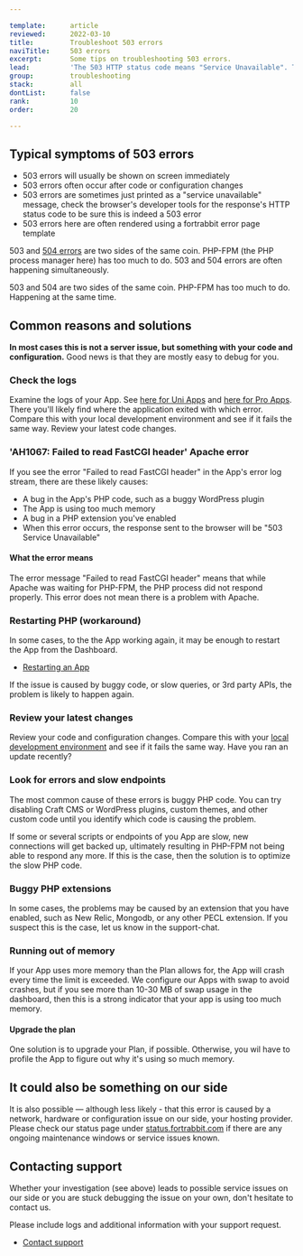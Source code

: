 ```yaml
---

template:      article
reviewed:      2022-03-10
title:         Troubleshoot 503 errors
naviTitle:     503 errors
excerpt:       Some tips on troubleshooting 503 errors.
lead:          'The 503 HTTP status code means "Service Unavailable". This article aims to help developers troubleshooting 503 errors.'
group:         troubleshooting
stack:         all
dontList:      false
rank:          10
order:         20

---
```



## Typical symptoms of 503 errors

+ 503 errors will usually be shown on screen immediately
+ 503 errors often occur after code or configuration changes
+ 503 errors are sometimes just printed as a "service unavailable" message, check the browser's developer tools for the response's HTTP status code to be sure this is indeed a 503 error
+ 503 errors here are often rendered using a fortrabbit error page template

503 and [504 errors](/504-errors) are two sides of the same coin. PHP-FPM (the PHP process manager here) has too much to do. 503 and 504 errors are often happening simultaneously.

503 and 504 are two sides of the same coin. PHP-FPM has too much to do. Happening at the same time.

## Common reasons and solutions

**In most cases this is not a server issue, but something with your code and configuration.** Good news is that they are mostly easy to debug for you.

### Check the logs

Examine the logs of your App. See [here for Uni Apps](logging-uni) and [here for Pro Apps](logging-pro). There you'll likely find where the application exited with which error. Compare this with your local development environment and see if it fails the same way. Review your latest code changes.

### 'AH1067: Failed to read FastCGI header' Apache error

If you see the error "Failed to read FastCGI header" in the App's error log stream, there are these likely causes:

+ A bug in the App's PHP code, such as a buggy WordPress plugin
+ The App is using too much memory
+ A bug in a PHP extension you've enabled
+ When this error occurs, the response sent to the browser will be "503 Service Unavailable"

#### What the error means

The error message "Failed to read FastCGI header" means that while Apache was waiting for PHP-FPM, the PHP process did not respond properly. This error does not mean there is a problem with Apache.

### Restarting PHP (workaround)

In some cases, to the the App working again, it may be enough to restart the App from the Dashboard.

+ [Restarting an App](/app#toc-restarting-an-app)

If the issue is caused by buggy code, or slow queries, or 3rd party APIs, the problem is likely to happen again.

### Review your latest changes

Review your code and configuration changes. Compare this with your [local development environment](/local-development) and see if it fails the same way. Have you ran an update recently?

### Look for errors and slow endpoints

The most common cause of these errors is buggy PHP code. You can try disabling Craft CMS or WordPress plugins, custom themes, and other custom code until you identify which code is causing the problem.

If some or several scripts or endpoints of you App are slow, new connections will get backed up, ultimately resulting in PHP-FPM not being able to respond any more. If this is the case, then the solution is to optimize the slow PHP code.

### Buggy PHP extensions

In some cases, the problems may be caused by an extension that you have enabled, such as New Relic, Mongodb, or any other PECL extension. If you suspect this is the case, let us know in the support-chat.

### Running out of memory

If your App uses more memory than the Plan allows for, the App will crash every time the limit is exceeded. We configure our Apps with swap to avoid crashes, but if you see more than 10-30 MB of swap usage in the dashboard, then this is a strong indicator that your app is using too much memory.

#### Upgrade the plan

One solution is to upgrade your Plan, if possible. Otherwise, you wil have to profile the App to figure out why it's using so much memory.

## It could also be something on our side

It is also possible — although less likely - that this error is caused by a network, hardware or configuration issue on our side, your hosting provider. Please check our status page under [status.fortrabbit.com](https://status.fortrabbit.com) if there are any ongoing maintenance windows or service issues known.

## Contacting support

Whether your investigation (see above) leads to possible service issues on our side or you are stuck debugging the issue on your own, don't hesitate to contact us.

Please include logs and additional information with your support request.

+ <a href="#asd" onclick="Intercom('showNewMessage', 'I see 502 for my App ______ for around ___. I have made the following changes recently: ____. Find attached the php_error log in question.')">Contact support</a>
